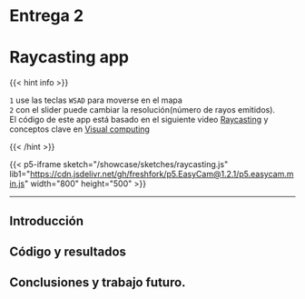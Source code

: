 # Entrega 2

# Raycasting app
{{< hint info >}} 

`1` use las teclas `WSAD` para moverse en el mapa  
`2` con el slider puede cambiar la resolución(número de rayos emitidos).  
 El código de este app está basado en el siguiente video [Raycasting](https://www.youtube.com/watch?v=vYgIKn7iDH8) y conceptos clave en 
 [Visual computing](https://visualcomputing.github.io) 


{{< /hint >}}

{{< p5-iframe sketch="/showcase/sketches/raycasting.js" lib1="https://cdn.jsdelivr.net/gh/freshfork/p5.EasyCam@1.2.1/p5.easycam.min.js" width="800" height="500" >}}

***
## Introducción 



## Código y resultados






## Conclusiones y trabajo futuro.

